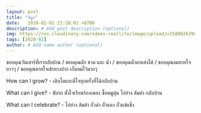 ```yaml
---
layout: post
title: "ปลูก"
date:   2020-02-01 21:28:01 +0700
description: # Add post description (optional)
img: https://res.cloudinary.com/sdees-reallife/image/upload/v1580826398/IMG_20200131_064637.jpg # Add image post (optional)
tags: [2020-02]
author: # Add name author (optional)
---
```

ขอบคุณวันเสาร์ที่เรากลับบ้าน / ขอบคุณผัก ขวด และ น้ำ / ขอบคุณน้ำตาแสงไต้ / ขอบคุณลมหายใจยาวๆ / ขอบคุณหายใจเข้าทางปาก เก็บลมไว้มากๆ

<i class="fa fa-child" style="color:plum"></i>

How can I grow? - เติบโตและดีใจทุกครั้งที่ได้กลับบ้าน

What can I give? - ขับรถ ตั้งใจเรียนร้องเพลง ซื้อหมูตุ๋น ไก่ย่าง ส้มตำ กลับบ้าน

What can I celebrate? - ไก่ย่าง ส้มตำ ถั่วดำ ถั่วแดง ถั่วแช่แข็ง

